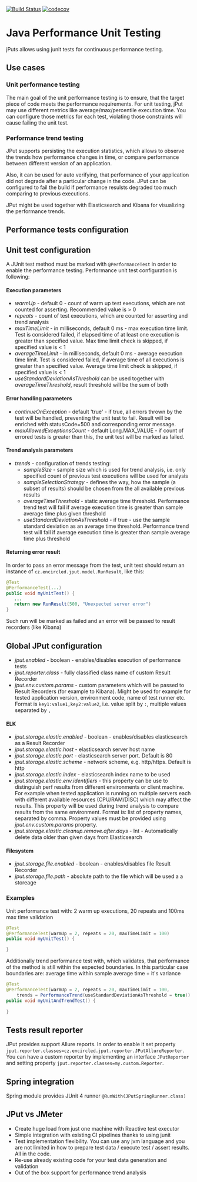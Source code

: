 [![Build Status](https://travis-ci.org/encircled/jPut.svg?branch=master)](https://travis-ci.org/encircled/jPut)
[![codecov](https://codecov.io/gh/encircled/jPut/branch/master/graph/badge.svg)](https://codecov.io/gh/encircled/jPut)

# Java Performance Unit Testing

jPuts allows using junit tests for continuous performance testing.

## Use cases

### Unit performance testing

The main goal of the unit performance testing is to ensure, that the target piece of code meets the performance requirements. 
For unit testing, jPut may use different metrics like average/max/percentile execution time. You can configure those metrics for each test, violating those constraints will cause failing the unit test.

### Performance trend testing

JPut supports persisting the execution statistics, which allows to observe the trends how performance changes in time, or compare performance between different version of an application. 

Also, it can be used for auto verifying, that performance of your application did not degrade after a particular change in the code. JPut can be configured to fail the build if performance resulsts degraded too much comparing to previous executions.

JPut might be used together with Elasticsearch and Kibana for visualizing the performance trends.

## Performance tests configuration


## Unit test configuration

A JUnit test method must be marked with `@PerformanceTest` in order to enable the performance testing. Performance unit test configuration is following:

#### Execution parameters

- *warmUp* - default 0 - count of warm up test executions, which are not counted for asserting. Recommended value is > 0
- *repeats* - count of test executions, which are counted for asserting and trend analysis
- *maxTimeLimit* - in milliseconds, default 0 ms - max execution time limit. Test is considered failed, if elapsed time of at least one execution is greater than specified value. Max time limit check is skipped, if specified value is < 1   
- *averageTimeLimit* - in milliseconds, default 0 ms - average execution time limit. Test is considered failed, if average time of all executions is greater than specified value. Average time limit check is skipped, if specified value is < 1
- *useStandardDeviationAsThreshold* can be used together with *averageTimeThreshold*, result threshold will be the sum of both

#### Error handling parameters

- *continueOnException* - default 'true' - if true, all errors thrown by the test will be handled, preventing the unit test to fail. Result will be enriched with statusCode=500 and corresponding error message.  
- *maxAllowedExceptionsCount* - default Long.MAX_VALUE - if count of errored tests is greater than this, the unit test will be marked as failed. 

#### Trend analysis parameters

- *trends* - configuration of trends testing:  
    * *sampleSize* - sample size which is used for trend analysis, i.e. only specified count of previous test executions will be used for analysis
    * *sampleSelectionStrategy* - defines the way, how the sample (a subset of results) should be chosen from the all available previous results
    * *averageTimeThreshold* - static average time threshold. Performance trend test will fail if average execution time is greater than sample average time plus given threshold
    * *useStandardDeviationAsThreshold* - if true - use the sample standard deviation as an average time threshold. Performance trend test will fail if average execution time is greater than sample average time plus threshold

#### Returning error result

In order to pass an error message from the test, unit test should return an instance of `cz.encircled.jput.model.RunResult`, like this:
```java
@Test
@PerformanceTest(...)
public void myUnitTest() {
   ...
   return new RunResult(500, "Unexpected server error")
}

```

Such run will be marked as failed and an error will be passed to result recorders (like Kibana)


## Global JPut configuration

- *jput.enabled* - boolean - enables/disables execution of performance tests
- *jput.reporter.class* - fully classified class name of custom Result Recorder
- *jput.env.custom.params* - custom parameters which will be passed to Result Recorders (for example to Kibana). Might be used for example for tested application version, environment code, name of test runner etc. Format is `key1:value1,key2:value2`, i.e. value split by `:`, multiple values separated by `,` 

#### ELK

- *jput.storage.elastic.enabled* - boolean - enables/disables elasticsearch as a Result Recorder
- *jput.storage.elastic.host* - elasticsearch server host name
- *jput.storage.elastic.port* - elasticsearch server port. Default is 80
- *jput.storage.elastic.scheme* - network scheme, e.g. http/https. Default is http
- *jput.storage.elastic.index* - elasticsearch index name to be used
- *jput.storage.elastic.env.identifiers* - this property can be use to distinguish perf results from different environments or client machine. For example when tested application is running on multiple servers each with different available resources (CPU/RAM/DISC) which may affect the results. 
This property will be used during trend analysis to compare results from the same environment. Format is: list of property names, separated by comma. Property values must be provided using *jput.env.custom.params* property.  
- *jput.storage.elastic.cleanup.remove.after.days* - Int - Automatically delete data older than given days from Elasticsearch 

#### Filesystem

- *jput.storage.file.enabled* - boolean - enables/disables file Result Recorder
- *jput.storage.file.path* - absolute path to the file which will be used a a storeage

### Examples

Unit performance test with: 2 warm up executions, 20 repeats and 100ms max time validation

```java
@Test
@PerformanceTest(warmUp = 2, repeats = 20, maxTimeLimit = 100)
public void myUnitTest() {

}

```
Additionally trend performance test with, which validates, that performance of the method is still within the expected boundaries.
In this particular case boundaries are: average time within sample average time + it's variance 

```java
@Test
@PerformanceTest(warmUp = 2, repeats = 20, maxTimeLimit = 100, 
    trends = PerformanceTrend(useStandardDeviationAsThreshold = true))
public void myUnitAndTrendTest() {
    
}
```

## Tests result reporter

JPut provides support Allure reports. In order to enable it set property `jput.reporter.classes=cz.encircled.jput.reporter.JPutAllureReporter`.
You can have a custom reporter by implementing an interface `JPutReporter` and setting property `jput.reporter.classes=my.custom.Reporter`.

## Spring integration

Spring module provides JUnit 4 runner `@RunWith(JPutSpringRunner.class)`

## JPut vs JMeter

- Create huge load from just one machine with Reactive test executor
- Simple integration with existing CI pipelines thanks to using junit
- Test implementation flexibility. You can use any jvm language and you are not limited in how to prepare test data / execute test / assert results. All in the code.
- Re-use already existing code for your test data generation and validation
- Out of the box support for performance trend analysis
